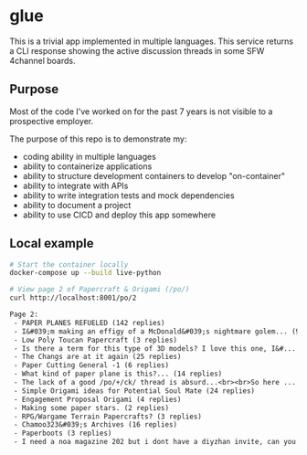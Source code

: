 # glue

This is a trivial app implemented in multiple languages. This service returns a CLI response showing the active discussion threads in some SFW 4channel boards.

## Purpose
Most of the code I've worked on for the past 7 years is not visible to a prospective employer.

The purpose of this repo is to demonstrate my:
- coding ability in multiple languages
- ability to containerize applications
- ability to structure development containers to develop "on-container"
- ability to integrate with APIs
- ability to write integration tests and mock dependencies
- ability to document a project
- ability to use CICD and deploy this app somewhere

## Local example

```sh
# Start the container locally
docker-compose up --build live-python
```
```sh
# View page 2 of Papercraft & Origami (/po/)
curl http://localhost:8001/po/2
```
```txt
Page 2: 
 - PAPER PLANES REFUELED (142 replies)
 - I&#039;m making an effigy of a McDonald&#039;s nightmare golem... (96 replies)
 - Low Poly Toucan Papercraft (3 replies)
 - Is there a term for this type of 3D models? I love this one, I&#... (8 replies)
 - The Changs are at it again (25 replies)
 - Paper Cutting General -1 (6 replies)
 - What kind of paper plane is this?... (14 replies)
 - The lack of a good /po/+/ck/ thread is absurd...<br><br>So here ... (4 replies)
 - Simple Origami ideas for Potential Soul Mate (24 replies)
 - Engagement Proposal Origami (4 replies)
 - Making some paper stars. (2 replies)
 - RPG/Wargame Terrain Papercrafts? (3 replies)
 - Chamoo323&#039;s Archives (16 replies)
 - Paperboots (3 replies)
 - I need a noa magazine 202 but i dont have a diyzhan invite, can you guys help me out? (171 replies)
```
